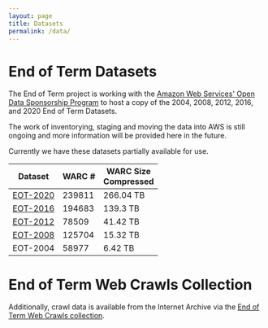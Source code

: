 ```yaml
---
layout: page
title: Datasets
permalink: /data/
---
```


# End of Term Datasets

The End of Term project is working with the [Amazon Web Services&apos; Open Data Sponsorship Program](https://aws.amazon.com/opendata/open-data-sponsorship-program/) to
host a copy of the 2004, 2008, 2012, 2016, and 2020 End of Term Datasets. 

The work of inventorying, staging and moving the data into AWS is still ongoing and more information will be provided here in the future. 

Currently we have these datasets partially available for use. 

| Dataset                      | WARC #  | WARC Size <br/> Compressed       | 
|------------------------------|---------|----------------------------------|
| [EOT-2020](/data/data-2020/) | 239811  | 266.04 TB                        |
| [EOT-2016](/data/data-2016/) | 194683  | 139.3 TB                         |
| [EOT-2012](/data/data-2012/) | 78509   | 41.42 TB                         |
| [EOT-2008](/data/data-2008/) | 125704  | 15.32 TB                         |
| EOT-2004                     | 58977   | 6.42 TB                          |

# End of Term Web Crawls Collection

Additionally, crawl data is available from the Internet Archive via the [End of Term Web Crawls collection](https://archive.org/details/EndofTermWebCrawls).
